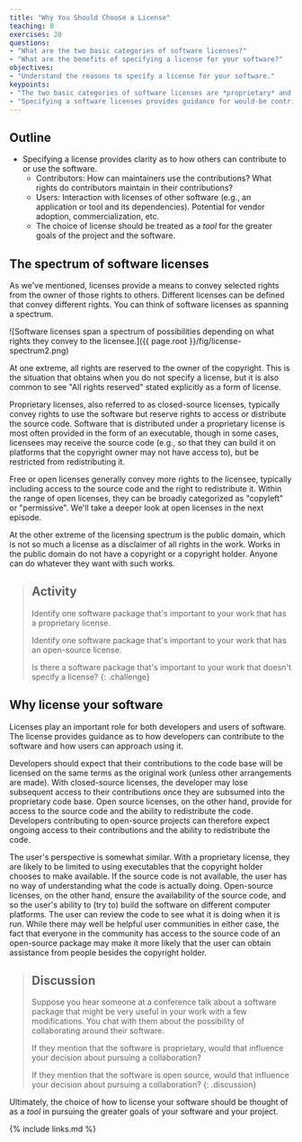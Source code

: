 ```yaml
---
title: "Why You Should Choose a License"
teaching: 0
exercises: 20
questions:
- "What are the two basic categories of software licenses?"
- "What are the benefits of specifying a license for your software?"
objectives:
- "Understand the reasons to specify a license for your software."
keypoints:
- "The two basic categories of software licenses are *proprietary* and *open-source*."
- "Specifying a software licenses provides guidance for would-be contributors and users about how they can engage with the software."
---
```


## Outline

* Specifying a license provides clarity as to how others can contribute to or use the software.
    * Contributors: How can maintainers use the contributions?  What rights do contributors maintain in their contributions?
    * Users: Interaction with licenses of other software (e.g., an application or tool and its dependencies).  Potential for vendor adoption, commercialization, etc.
    * The choice of license should be treated as a _tool_ for the greater goals of the project and the software.

## The spectrum of software licenses

As we've mentioned, licenses provide a means to convey selected rights from the owner of those rights to others.
Different licenses can be defined that convey different rights.
You can think of software licenses as spanning a spectrum.

![Software licenses span a spectrum of possibilities depending on what rights they convey to the licensee.]({{ page.root }}/fig/license-spectrum2.png)

At one extreme, all rights are reserved to the owner of the copyright.
This is the situation that obtains when you do not specify a license, but it is also common to see "All rights reserved" stated explicitly as a form of license.

Proprietary licenses, also referred to as closed-source licenses, typically convey rights to use the software but reserve rights to access or distribute the source code.
Software that is distributed under a proprietary license is most often provided in the form of an executable, though in some cases, licensees may receive the source code (e.g., so that they can build it on platforms that the copyright owner may not have access to), but be restricted from redistributing it.

Free or open licenses generally convey more rights to the licensee, typically including access to the source code and the right to redistribute it.
Within the range of open licenses, they can be broadly categorized as "copyleft" or "permissive".
We'll take a deeper look at open licenses in the next episode.

At the other extreme of the licensing spectrum is the public domain, which is not so much a license as a disclaimer of all rights in the work.
Works in the public domain do not have a copyright or a copyright holder.
Anyone can do whatever they want with such works.

> ## Activity
> 
> Identify one software package that's important to your work that has a proprietary license.
> 
> Identify one software package that's important to your work that has an open-source license.
> 
> Is there a software package that's important to your work that doesn't specify a license?
{: .challenge}

## Why license your software

Licenses play an important role for both developers and users of software.
The license provides guidance as to how developers can contribute to the software and how users can approach using it.

Developers should expect that their contributions to the code base will be licensed on the same terms as the original work (unless other arrangements are made).
With closed-source licenses, the developer may lose subsequent access to their contributions once they are subsumed into the proprietary code base.
Open source licenses, on the other hand, provide for access to the source code and the ability to redistribute the code.
Developers contributing to open-source projects can therefore expect ongoing access to their contributions and the ability to redistribute the code.

The user's perspective is somewhat similar.  With a proprietary license, they are likely to be limited to using executables that the copyright holder chooses to make available.
If the source code is not available, the user has no way of understanding what the code is actually doing.
Open-source licenses, on the other hand, ensure the availability of the source code, and so the user's ability to (try to) build the software on different computer platforms.
The user can review the code to see what it is doing when it is run.
While there may well be helpful user communities in either case, the fact that everyone in the community has access to the source code of an open-source package may make it more likely that the user can obtain assistance from people besides the copyright holder.

> ## Discussion
> 
> Suppose you hear someone at a conference talk about a software package that might be very useful in your work with a few modifications. You chat with them about the possibility of collaborating around their software.
>
> If they mention that the software is proprietary, would that influence your decision about pursuing a collaboration?
> 
> If they mention that the software is open source, would that influence your decision about pursuing a collaboration?
{: .discussion}

Ultimately, the choice of how to license your software should be thought of as a *tool* in pursuing the greater goals of your software and your project.

{% include links.md %}
